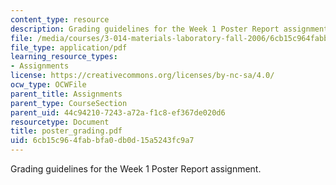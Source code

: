 ```yaml
---
content_type: resource
description: Grading guidelines for the Week 1 Poster Report assignment.
file: /media/courses/3-014-materials-laboratory-fall-2006/6cb15c964fabbfa0db0d15a5243fc9a7_poster_grading.pdf
file_type: application/pdf
learning_resource_types:
- Assignments
license: https://creativecommons.org/licenses/by-nc-sa/4.0/
ocw_type: OCWFile
parent_title: Assignments
parent_type: CourseSection
parent_uid: 44c94210-7243-a72a-f1c8-ef367de020d6
resourcetype: Document
title: poster_grading.pdf
uid: 6cb15c96-4fab-bfa0-db0d-15a5243fc9a7
---
```

Grading guidelines for the Week 1 Poster Report assignment.